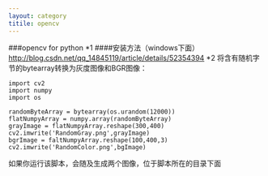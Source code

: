```yaml
---
layout: category
titile: opencv
---
```

###opencv for python
*1 ####安装方法（windows下面） 
http://blog.csdn.net/qq_14845119/article/details/52354394
*2 将含有随机字节的bytearray转换为灰度图像和BGR图像：
```
import cv2
import numpy
import os

randomByteArray = bytearray(os.urandom(12000))
flatNumpyArray = numpy.array(randomByteArray)
grayImage = flatNumpyArray.reshape(300,400)
cv2.imwrite('RandomGray.png',grayImage)
bgrImage = faltNumpyArray.reshape(100,400,3)
cv2.imwrite('RandomColor.png',bgImage)
```
如果你运行该脚本，会随及生成两个图像，位于脚本所在的目录下面
